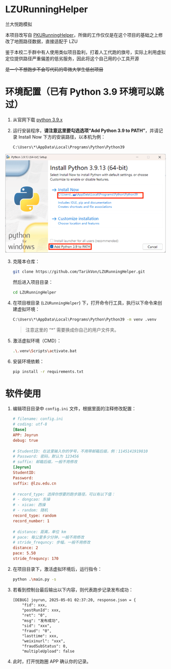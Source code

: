 # LZURunningHelper

兰大悦跑模拟

本项目改写自 [PKURunningHelper](https://github.com/RinCloud/PKURunningHelper)，所做的工作仅仅是在这个项目的基础之上修改了地图路径数据，直接适配于 LZU

鉴于本校二手群中有人使用类似项目盈利，打着人工代跑的旗号，实际上利用虚拟定位提供路径严重偏差的低劣服务，因此将这个自己用的小工具开源

~~是一个不想跑步不会写代码的卑微大学生低创项目~~

# 环境配置（已有 Python 3.9 环境可以跳过）

1. 从官网下载 [python 3.9.x](https://www.python.org/ftp/python/3.9.13/python-3.9.13-amd64.exe)

2. 运行安装程序，**请注意这里要勾选选项“Add Python 3.9 to PATH”**，并请记录 Install Now 下方的安装路径，以本机为例：
    ```plaintext
    C:\Users\*\AppData\Local\Programs\Python\Python39
    ```
![alt text](images/image.png)

3. 克隆本仓库：
    ```bash
    git clone https://github.com/TarikVon/LZURunningHelper.git
    ```
    
    然后进入项目目录：
    ```bash
    cd LZURunningHelper
    ```

4. 在项目根目录 (`LZURunningHelper`) 下，打开命令行工具，执行以下命令来创建虚拟环境：
    ```bash
    C:\Users\*\AppData\Local\Programs\Python\Python39 -m venv .venv
    ```
    > 注意这里的 “\*” 需要换成你自己的用户文件夹。

5. 激活虚拟环境（CMD）：
    ```bash
    .\.venv\Scripts\activate.bat
    ```
6. 安装环境依赖：
    ```bash
    pip install -r requirements.txt
    ```

# 软件使用
1. 编辑项目目录中 `config.ini` 文件，根据里面的注释修改配置：
    ```ini
    # filename: config.ini
    # coding: utf-8
    [Base]
    APP: Joyrun
    debug: true

    # StudentID: 在这里输入你的学号，不用带邮箱后缀，例：1145141919810
    # Password: 密码，默认为 123456
    # suffix: 邮箱后缀，一般不用修改
    [Joyrun]
    StudentID: 
    Password: 
    suffix: @lzu.edu.cn

    # record_type: 选择你想要的跑步路径，可以有以下值：
    # - dongcao: 东操
    # - xicao: 西操
    # - random: 随机
    record_type: random
    record_number: 1

    # distance: 距离，单位 km
    # pace: 每公里多少分钟，一般不用修改
    # stride_frequncy: 步幅，一般不用修改
    distance: 2
    pace: 5.50
    stride_frequncy: 170
    ```
2. 在项目目录下，激活虚拟环境后，运行指令：
    ```bash
    python .\main.py -s
    ```
3. 若看到控制台最后输出以下内容，则代表跑步记录发布成功：
    ```plaintext
    [DEBUG] joyrun, 2025-05-01 02:37:20, response.json = {
        "fid": xxx,
        "postRunId": xxx,
        "ret": "0",
        "msg": "发布成功",
        "sid": "xxx",
        "fraud": "0",
        "lasttime": xxx,
        "weixinurl": "xxx",
        "fraudSubStatus": 0,
        "multipleUpload": false
    ```
4. 此时，打开悦跑圈 APP 确认你的记录。